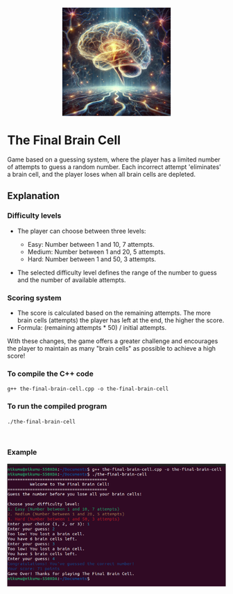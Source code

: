 <p align="center">
  <a href="">
    <img alt="Logo" src="the-final-brain-cell.jpg" min-width="250px" max-width="250px" width="250px" align="center">  
  </a>
</p>

# The Final Brain Cell 

Game based on a guessing system, where the player has a limited number of attempts to guess a random number. Each incorrect attempt 'eliminates' a brain cell, and the player loses when all brain cells are depleted.

## Explanation

### Difficulty levels

* The player can choose between three levels:

  * Easy: Number between 1 and 10, 7 attempts.
  * Medium: Number between 1 and 20, 5 attempts.
  * Hard: Number between 1 and 50, 3 attempts.
* The selected difficulty level defines the range of the number to guess and the number of available attempts.

### Scoring system

* The score is calculated based on the remaining attempts. The more brain cells (attempts) the player has left at the end, the higher the score.
* Formula: (remaining attempts * 50) / initial attempts.

With these changes, the game offers a greater challenge and encourages the player to maintain as many "brain cells" as possible to achieve a high score!

### To compile the C++ code
```
g++ the-final-brain-cell.cpp -o the-final-brain-cell
```
### To run the compiled program
```
./the-final-brain-cell
```
<br>

### Example



<p align="center">
  <a href="">
    <img alt="Logo" src="Screenshot.png" min-width="600px" max-width="600px" width="600px" align="center"> 
  </a>
</p>





